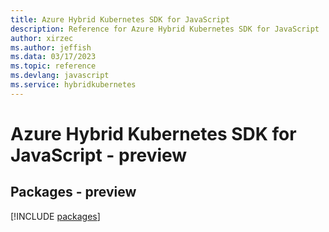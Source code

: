 ```yaml
---
title: Azure Hybrid Kubernetes SDK for JavaScript
description: Reference for Azure Hybrid Kubernetes SDK for JavaScript
author: xirzec
ms.author: jeffish
ms.data: 03/17/2023
ms.topic: reference
ms.devlang: javascript
ms.service: hybridkubernetes
---
```

# Azure Hybrid Kubernetes SDK for JavaScript - preview
## Packages - preview
[!INCLUDE [packages](hybrid-kubernetes-index.md)]